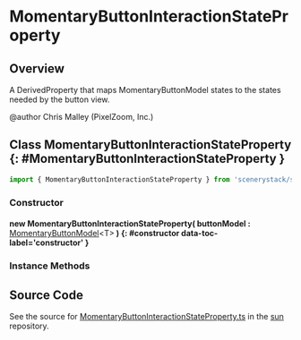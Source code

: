 # MomentaryButtonInteractionStateProperty

## Overview

A DerivedProperty that maps MomentaryButtonModel states to the states needed by the button view.

@author Chris Malley (PixelZoom, Inc.)

## Class MomentaryButtonInteractionStateProperty {: #MomentaryButtonInteractionStateProperty }


```js
import { MomentaryButtonInteractionStateProperty } from 'scenerystack/sun';
```
### Constructor

#### new MomentaryButtonInteractionStateProperty( buttonModel : <span style="font-weight: 400;">[MomentaryButtonModel](../sun/MomentaryButtonModel.md)&lt;T&gt;</span> ) {: #constructor data-toc-label='constructor' }

### Instance Methods





## Source Code

See the source for [MomentaryButtonInteractionStateProperty.ts](https://github.com/phetsims/sun/blob/main/js/buttons/MomentaryButtonInteractionStateProperty.ts) in the [sun](https://github.com/phetsims/sun) repository.
